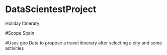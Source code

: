 # DataScientestProject
Holiday Itinerary

#Scope
Spain

#Uses geo Data to propose a travel itinerary after selecting a city and some activities 
